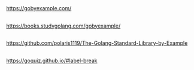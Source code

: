 ##
https://gobyexample.com/

##
https://books.studygolang.com/gobyexample/

##
https://github.com/polaris1119/The-Golang-Standard-Library-by-Example

##
https://goquiz.github.io/#label-break
